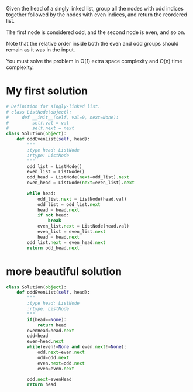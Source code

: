 Given the head of a singly linked list, group all the nodes with odd indices together followed by the nodes with even indices, and return the reordered list.

The first node is considered odd, and the second node is even, and so on.

Note that the relative order inside both the even and odd groups should remain as it was in the input.

You must solve the problem in O(1) extra space complexity and O(n) time complexity.

# My first solution

```Python
# Definition for singly-linked list.
# class ListNode(object):
#     def __init__(self, val=0, next=None):
#         self.val = val
#         self.next = next
class Solution(object):
    def oddEvenList(self, head):
        """
        :type head: ListNode
        :rtype: ListNode
        """
        odd_list = ListNode()
        even_list = ListNode()
        odd_head = ListNode(next=odd_list).next
        even_head = ListNode(next=even_list).next
        
        while head:
            odd_list.next = ListNode(head.val)
            odd_list = odd_list.next
            head = head.next
            if not head:
                break
            even_list.next = ListNode(head.val)
            even_list = even_list.next
            head = head.next
        odd_list.next = even_head.next
        return odd_head.next
```

# more beautiful solution
```Python
class Solution(object):
    def oddEvenList(self, head):
        """
        :type head: ListNode
        :rtype: ListNode
        """
        if(head==None):
            return head
        evenHead=head.next
        odd=head
        even=head.next
        while(even!=None and even.next!=None):
            odd.next=even.next
            odd=odd.next
            even.next=odd.next
            even=even.next

        odd.next=evenHead
        return head
```
